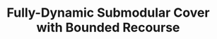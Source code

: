 ---
title: "Fully-Dynamic Submodular Cover with Bounded Recourse"
collection: publications
coauthors: 'Anupam Gupta'
permalink: /publication/fdsc
venue: 'FOCS 2020'
paperurl: 'https://arxiv.org/abs/2009.00800'
---